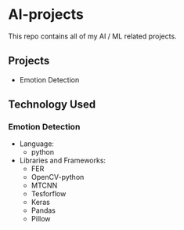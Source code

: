 # AI-projects
This repo contains all of my AI / ML related projects.

## Projects
* Emotion Detection

## Technology Used

### Emotion Detection
* Language: 
  * python
* Libraries and Frameworks:
  * FER
  * OpenCV-python
  * MTCNN
  * Tesforflow
  * Keras
  * Pandas
  * Pillow